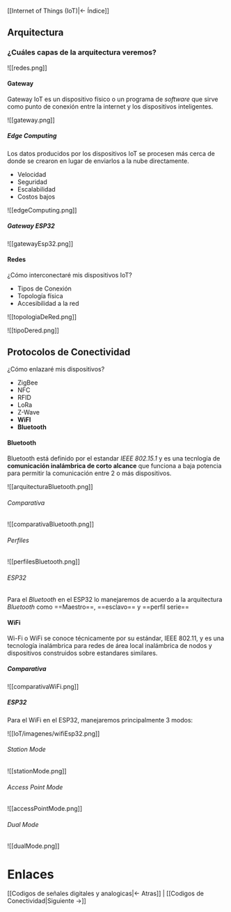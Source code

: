 [[Internet of Things (IoT)|<- Índice]]

## Arquitectura

### ¿Cuáles capas de la arquitectura veremos?

![[redes.png]]

#### Gateway

Gateway IoT es un dispositivo físico o un programa de *software* que sirve como punto de conexión entre la internet y los dispositivos inteligentes.

![[gateway.png]]

##### Edge Computing

Los datos producidos por los dispositivos IoT se procesen más cerca de donde se crearon en lugar de enviarlos a la nube directamente.

- Velocidad
- Seguridad
- Escalabilidad
- Costos bajos

![[edgeComputing.png]]

##### Gateway ESP32

![[gatewayEsp32.png]]

#### Redes

¿Cómo interconectaré mis dispositivos IoT?

- Tipos de Conexión
- Topología física
- Accesibilidad a la red

![[topologiaDeRed.png]]

![[tipoDered.png]]

## Protocolos de Conectividad

¿Cómo enlazaré mis dispositivos?

- ZigBee
- NFC
- RFID
- LoRa
- Z-Wave
- **WiFI**
- **Bluetooth**

#### Bluetooth

Bluetooth está definido por el estandar *IEEE 802.15.1* y es una tecnlogía de **comunicación inalámbrica de corto alcance** que funciona a baja potencia para permitir la comunicación entre 2 o más dispositivos.

![[arquitecturaBluetooth.png]]

###### Comparativa

![[comparativaBluetooth.png]]

###### Perfiles

![[perfilesBluetooth.png]]

###### ESP32

Para el *Bluetooth* en el ESP32 lo manejaremos de acuerdo a la arquitectura *Bluetooth* como ==Maestro==, ==esclavo== y ==perfil serie==

#### WiFi

Wi-Fi o WiFi se conoce técnicamente por su estándar, IEEE 802.11, y es una tecnología inalámbrica para redes de área local inalámbrica de nodos y dispositivos construidos sobre estandares similares.

##### Comparativa

![[comparativaWiFi.png]]

##### ESP32

Para el WiFi en el ESP32, manejaremos principalmente 3 modos:

![[IoT/imagenes/wifiEsp32.png]]


###### Station Mode

![[stationMode.png]]

###### Access Point Mode

![[accessPointMode.png]]

###### Dual Mode

![[dualMode.png]]

# Enlaces

[[Codigos de señales digitales y analogicas|<- Atras]] | [[Codigos de Conectividad|Siguiente ->]]